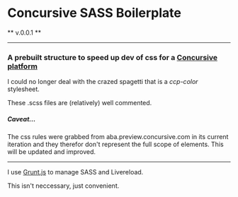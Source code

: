 # Concursive SASS Boilerplate

** v.0.0.1 **

--------

### A prebuilt structure to speed up dev of css for a [Concursive platform](http://concursive.com)


I could no longer deal with the crazed spagetti that is a *ccp-color* stylesheet.

These .scss files are (relatively) well commented.

##### Caveat...

The css rules were grabbed from aba.preview.concursive.com in its current iteration and they therefor don't represent the full scope of elements. This will be updated and improved.


----

I use [Grunt.js](http://gruntjs.com) to manage SASS and Livereload.

This isn't neccessary, just convenient.